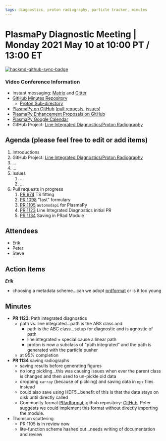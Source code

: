 ```yaml
---
tags: diagnostics, proton radiography, particle tracker, minutes
---
```


# PlasmaPy Diagnostic Meeting | Monday 2021 May 10 at 10:00 PT / 13:00 ET

[![hackmd-github-sync-badge](https://hackmd.io/8v5MO7EsQ1OTQ7iOxwmkqQ/badge)](https://hackmd.io/8v5MO7EsQ1OTQ7iOxwmkqQ)


### Video Conference Information
* Instant messaging: [Matrix](https://element.im/app/#/room/#plasmapy:openastronomy.org) and [Gitter](https://gitter.im/PlasmaPy/Lobby)
* [GitHub Minutes Repository](https://github.com/PlasmaPy/plasmapy-project/tree/master/minutes)
    * [Proton Sub-directory](https://github.com/PlasmaPy/plasmapy-project/tree/master/minutes/proton_radiography)
* [PlasmaPy on GitHub](https://github.com/PlasmaPy/plasmapy) ([pull requests](https://github.com/PlasmaPy/plasmapy/pulls), [issues](https://github.com/PlasmaPy/plasmapy/issues))
* [PlasmaPy Enhancement Proposals on GitHub](https://github.com/PlasmaPy/PlasmaPy-PLEPs)
* [PlasmaPy Google Calendar](https://calendar.google.com/calendar?cid=bzVsb3ZkcW0zaWxsam00ZTlrMDd2cmw5bWdAZ3JvdXAuY2FsZW5kYXIuZ29vZ2xlLmNvbQ)
* GitHub Project: [Line Integrated Diagnostics/Proton Radiography](https://github.com/PlasmaPy/PlasmaPy/projects/21)

## Agenda (please feel free to edit or add items)

1. Introductions
2. GitHub Project: [Line Integrated Diagnostics/Proton Radiography](https://github.com/PlasmaPy/PlasmaPy/projects/21)
3. ...
4. ...
5. Issues
    1. ...
    2. ...
6. Pull requests in progress 
    1. [PR 974](https://github.com/PlasmaPy/PlasmaPy/pull/974) TS fitting
    2. [PR 1098](https://github.com/PlasmaPy/PlasmaPy/pull/1105) "fast" formulary
    3. [PR 1105](https://github.com/PlasmaPy/PlasmaPy/pull/1105) `automodapi` for PlasmaPy
    4. [PR 1123](https://github.com/PlasmaPy/PlasmaPy/pull/1123) Line Integrated Diagnostics initial PR
    5. [PR 1134](https://github.com/PlasmaPy/PlasmaPy/pull/1134) Saving in PRad Module

## Attendees

* Erik
* Peter
* Steve

## Action Items

***Erik***
* choosing a metadata scheme...can we adopt [prdformat](https://github.com/phyzicist/pradformat/tree/main/Python) or is it too young

## Minutes

* **PR 1123**: Path integrated diagnostics
    * path vs. line integrated...path is the ABS class and 
        * path is the ABC class...setup for diagnostic and is agnostic of path
        * line integrated = special cause a linear path
        * proton is now a subclass of "path integrated" and the path is generated with the particle pusher
    * at 95% completion
* **PR 1134** saving radiographs
    * saving results before generating figures
    * no long pickling...this was causing issues when ever the parent class is changed and then used to un-pickle old data
    * dropping `xarray` (because of pickling) and saving data in `npz` files instead
    * could also save using HDF5...benefit of this is that the data stays on disk until directly called
    * Community format [PRadformat](https://scott.cikeys.com/prad/overview/), github repository: [GitHub](https://github.com/phyzicist/pradformat/tree/main/Python). Peter suggests we could implement this format without directly importing the module.
* Thomson scattering
    * PR 1105 is in review now
    * lite-function scheme hashed out...needs writing of documentation and review
